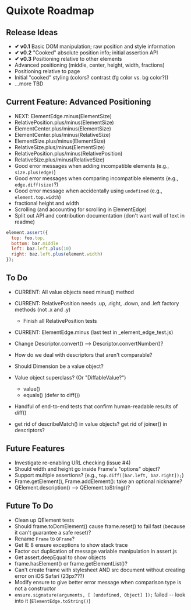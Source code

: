 # Quixote Roadmap

## Release Ideas

* **✔ v0.1** Basic DOM manipulation; raw position and style information
* **✔ v0.2** "Cooked" absolute position info; initial assertion API
* **✔ v0.3** Positioning relative to other elements
* Advanced positioning (middle, center, height, width, fractions)
* Positioning relative to page
* Initial "cooked" styling (colors? contrast (fg color vs. bg color?))
* ...more TBD


## Current Feature: Advanced Positioning

* NEXT: ElementEdge.minus(ElementSize)
* RelativePosition.plus/minus(ElementSize)
* ElementCenter.plus/minus(ElementSize)
* ElementCenter.plus/minus(RelativeSize)
* ElementSize.plus/minus(ElementSize)
* RelativeSize.plus/minus(ElementSize)
* RelativePosition.plus/minus(RelativePosition)
* RelativeSize.plus/minus(RelativeSize)
* Good error messages when adding incompatible elements (e.g., `size.plus(edge)`)
* Good error messages when comparing incompatible elements (e.g., `edge.diff(size)`?) 
* Good error message when accidentally using `undefined` (e.g., `element.top.width`)
* fractional height and width
* Scrolling (and accounting for scrolling in ElementEdge)
* Split out API and contribution documentation (don't want wall of text in readme)

```javascript
element.assert({
  top: foo.top,
  bottom: bar.middle
  left: baz.left.plus(10)
  right: baz.left.plus(element.width)
});
```

## To Do

* CURRENT: All value objects need minus() method
* CURRENT: RelativePosition needs .up, .right, .down, and .left factory methods (not .x and .y)
  * Finish all RelativePosition tests
* CURRENT: ElementEdge.minus (last test in _element_edge_test.js)

* Change Descriptor.convert() --> Descriptor.convertNumber()?
* How do we deal with descriptors that aren't comparable?

* Should Dimension be a value object?
* Value object superclass? (Or "DiffableValue?")
  * value()
  * equals() (defer to diff())

* Handful of end-to-end tests that confirm human-readable results of diff()
* get rid of describeMatch() in value objects? get rid of joiner() in descriptors? 


## Future Features

* Investigate re-enabling URL checking (issue #4)
* Should width and height go inside Frame's "options" object?
* Support multiple assertions? (e.g., `top.diff([bar.left, baz.right]);`)
* Frame.getElement(), Frame.addElement(): take an optional nickname?
* QElement.description() --> QElement.toString()? 


## Future To Do

* Clean up QElement tests
* Should frame.toDomElement() cause frame.reset() to fail fast (because it can't guarantee a safe reset)?
* Rename `Frame` to `QFrame`?
* Get IE 8 ensure exceptions to show stack trace
* Factor out duplication of message variable manipulation in assert.js
* Get assert.deepEqual to show objects
* frame.hasElement() or frame.getElementList()?
* Can't create frame with stylesheet AND src document without creating error on iOS Safari (23px???)
* Modify ensure to give better error message when comparison type is not a constructor
* `ensure.signature(arguments, [ [undefined, Object] ]);` failed -- look into it (`ElementEdge.toString()`)
